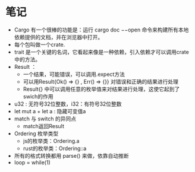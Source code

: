 # 笔记

- Cargo 有一个很棒的功能是：运行 cargo doc −−open 命令来构建所有本地依赖提供的文档，并在浏览器中打开。
- 每个包叫做一个crate.
- trait 是一个关键的名词，它看起来像是一种依赖，引入依赖才可以调用crate中的方法。
- Result ： 
  - 一个结果，可能错误，可以调用.expect方法
  - 可以用Result{Ok() => {} , Err() => {}} 对错误和正确的结果进行处理
  - Result{} 中可以调用任意的枚举值来对结果进行处理，这使它起到了swich的作用
- u32 : 无符号32位整数，i32：有符号32位整数
- let mut a + let a : 隐藏可变值a
- match 与 switch 的异同点
  - match返回Result
- Ordering 枚举类型
  - js的枚举类：Ordering.a
  - rust的枚举类：Ordering::a
- 所有的格式转换都用 parse() 来做，依靠自动推断
- loop = while(1)